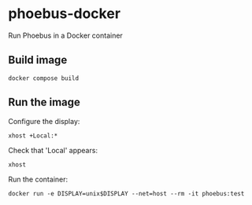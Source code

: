 # phoebus-docker

Run Phoebus in a Docker container

## Build image
```
docker compose build
```

## Run the image
Configure the display:
```
xhost +Local:*
```
Check that 'Local' appears:
```
xhost
```
Run the container:
```
docker run -e DISPLAY=unix$DISPLAY --net=host --rm -it phoebus:test
```
